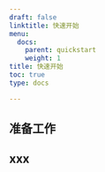 ```yaml
---
draft: false
linktitle: 快速开始
menu:
  docs:
    parent: quickstart
    weight: 1
title: 快速开始
toc: true
type: docs

---
```

## 准备工作

## xxx